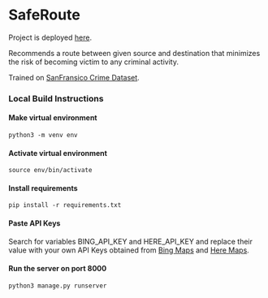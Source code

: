 
# SafeRoute
Project is deployed [here](https://safe-route-sigabrt.herokuapp.com/).

Recommends a route between given source and destination that minimizes the risk of becoming victim to any criminal activity.

Trained on [SanFransico Crime Dataset](https://www.kaggle.com/competitions/sf-crime/data).

### Local Build Instructions 

#### Make virtual environment
```
python3 -m venv env 
```
#### Activate virtual environment
```
source env/bin/activate 
```
#### Install requirements
``` 
pip install -r requirements.txt
```
#### Paste API Keys
Search for variables BING_API_KEY and HERE_API_KEY and replace their value with your own API Keys obtained from [Bing Maps](https://docs.microsoft.com/en-us/bingmaps/getting-started/bing-maps-dev-center-help/getting-a-bing-maps-key) and [Here Maps](https://developer.here.com/tutorials/getting-here-credentials/).
#### Run the server on port 8000
```
python3 manage.py runserver
```

